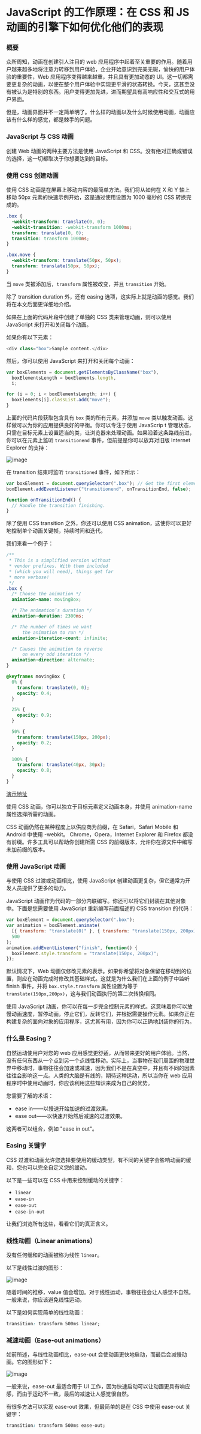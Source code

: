 # JavaScript 的工作原理：在 CSS 和 JS 动画的引擎下如何优化他们的表现

### 概要

众所周知，动画在创建引人注目的 web 应用程序中起着至关重要的作用。随着用户越来越多地将注意力转移到用户体验，企业开始意识到完美无瑕，愉快的用户体验的重要性，Web 应用程序变得越来越重，并且具有更加动态的 UI。这一切都需要更复杂的动画，以便在整个用户体验中实现更平滑的状态转换。今天，这甚至没有被认为是特别的东西。用户变得更加先进，进而期望具有高响应性和交互式的用户界面。

但是，动画界面并不一定简单明了。什么样的动画以及什么时候使用动画，动画应该有什么样的感觉，都是棘手的问题。

### JavaScript 与 CSS 动画

创建 Web 动画的两种主要方法是使用 JavaScript 和 CSS。没有绝对正确或错误的选择，这一切都取决于你想要达到的目标。

### 使用 CSS 创建动画

使用 CSS 动画是在屏幕上移动内容的最简单方法。我们将从如何在 X 和 Y 轴上移动 50px 元素的快速示例开始，这是通过使用设置为 1000 毫秒的 CSS 转换完成的。

```css
.box {
  -webkit-transform: translate(0, 0);
  -webkit-transition: -webkit-transform 1000ms;
  transform: translate(0, 0);
  transition: transform 1000ms;
}

.box.move {
  -webkit-transform: translate(50px, 50px);
  transform: translate(50px, 50px);
}
```

当 `move` 类被添加后，`transform` 属性被改变，并且 `transition` 开始。

除了 transition duration 外，还有 easing 选项，这实际上就是动画的感觉。我们将在本文后面更详细地介绍。

如果在上面的代码片段中创建了单独的 CSS 类来管理动画，则可以使用 JavaScript 来打开和关闭每个动画。

如果你有以下元素：

```js
<div class="box">Sample content.</div>
```

然后，你可以使用 JavaScript 来打开和关闭每个动画：

```js
var boxElements = document.getElementsByClassName("box"),
  boxElementsLength = boxElements.length,
  i;

for (i = 0; i < boxElementsLength; i++) {
  boxElements[i].classList.add("move");
}
```

上面的代码片段获取包含具有 `box` 类的所有元素，并添加 `move` 类以触发动画。这样做可以为你的应用提供良好的平衡。你可以专注于使用 JavaScrip t 管理状态，只需在目标元素上设置适当的类，让浏览器来处理动画。如果沿着这条路线前进，你可以在元素上监听 `transitionend` 事件，但前提是你可以放弃对旧版 Internet Explorer 的支持：

![image](./images/p1.png)

在 transition 结束时监听 `transitioned` 事件，如下所示：

```js
var boxElement = document.querySelector(".box"); // Get the first element which has the box class.
boxElement.addEventListener("transitionend", onTransitionEnd, false);

function onTransitionEnd() {
  // Handle the transition finishing.
}
```

除了使用 CSS transition 之外，你还可以使用 CSS animation，这使你可以更好地控制单个动画关键帧，持续时间和迭代。

我们来看一个例子：

```css
/**
 * This is a simplified version without
 * vendor prefixes. With them included
 * (which you will need), things get far
 * more verbose!
 */
.box {
  /* Choose the animation */
  animation-name: movingBox;

  /* The animation’s duration */
  animation-duration: 2300ms;

  /* The number of times we want
      the animation to run */
  animation-iteration-count: infinite;

  /* Causes the animation to reverse
      on every odd iteration */
  animation-direction: alternate;
}

@keyframes movingBox {
  0% {
    transform: translate(0, 0);
    opacity: 0.4;
  }

  25% {
    opacity: 0.9;
  }

  50% {
    transform: translate(150px, 200px);
    opacity: 0.2;
  }

  100% {
    transform: translate(40px, 30px);
    opacity: 0.8;
  }
}
```

[演示地址](https://sessionstack.github.io/blog/demos/keyframes/)

使用 CSS 动画，你可以独立于目标元素定义动画本身，并使用 animation-name 属性选择所需的动画。

CSS 动画仍然在某种程度上以供应商为前缀，在 Safari，Safari Mobile 和 Android 中使用 -webkit。 Chrome，Opera，Internet Explorer 和 Firefox 都没有前缀。许多工具可以帮助你创建所需 CSS 的前缀版本，允许你在源文件中编写未加前缀的版本。

### 使用 JavaScript 动画

与使用 CSS 过渡或动画相比，使用 JavaScript 创建动画更复杂，但它通常为开发人员提供了更多的动力。

JavaScript 动画作为代码的一部分内联编写。你还可以将它们封装在其他对象中。下面是您需要使用 JavaScript 重新编写前面描述的 CSS transition 的代码：

```js
var boxElement = document.querySelector(".box");
var animation = boxElement.animate(
  [{ transform: "translate(0)" }, { transform: "translate(150px, 200px)" }],
  500
);
animation.addEventListener("finish", function() {
  boxElement.style.transform = "translate(150px, 200px)";
});
```

默认情况下，Web 动画仅修改元素的表示。如果你希望将对象保留在移动到的位置，则应在动画完成时修改其基础样式。这就是为什么我们在上面的例子中监听 finish 事件，并将 `box.style.transform` 属性设置为等于 `translate(150px,200px)`，这与我们动画执行的第二次转换相同。

使用 JavaScript 动画，你可以在每一步完全控制元素的样式。这意味着你可以放慢动画速度，暂停动画，停止它们，反转它们，并根据需要操作元素。如果你正在构建复杂的面向对象的应用程序，这尤其有用，因为你可以正确地封装你的行为。

### 什么是 Easing？

自然运动使用户对您的 web 应用感觉更舒适，从而带来更好的用户体验。当然，没有任何东西从一个点到另一个点线性移动。实际上，当事物在我们周围的物理世界中移动时，事物往往会加速或减速，因为我们不是在真空中，并且有不同的因素往往会影响这一点。人类的大脑是有线的，期待这种运动，所以当你在 web 应用程序时中使用动画时，你应该利用这些知识来成为自己的优势。

您需要了解的术语：

- ease in——以慢速开始加速的过渡效果。
- ease out——以快速开始然后减速的过渡效果。

这两者可以组合，例如 "ease in out"。

### Easing 关键字

CSS 过渡和动画允许您选择要使用的缓动类型，有不同的关键字会影响动画的缓和，您也可以完全自定义您的缓动。

以下是一些可以在 CSS 中用来控制缓动的关键字：

- `linear`
- `ease-in`
- `ease-out`
- `ease-in-out`

让我们浏览所有这些，看看它们的真正含义。

### 线性动画（Linear animations）

没有任何缓和的动画被称为线性 `linear`。

以下是线性过渡的图形：

![image](./images/p2.png)

随着时间的推移，value 值会增加。对于线性运动，事物往往会让人感觉不自然。一般来说，你应该避免线性运动。

以下是如何实现简单的线性动画：

```css
transition: transform 500ms linear;
```

### 减速动画（Ease-out animations）

如前所述，与线性动画相比，ease-out 会使动画更快地启动，而最后会减慢动画。它的图形如下：

![image](./images/p3.png)

一般来说，ease-out 最适合用于 UI 工作，因为快速启动可以让动画更具有响应感，而由于运动不一致，最后的减速让人感觉很自然。

有很多方法可以实现 ease-out 效果，但最简单的是在 CSS 中使用 ease-out 关键字：

```css
transition: transform 500ms ease-out;
```
